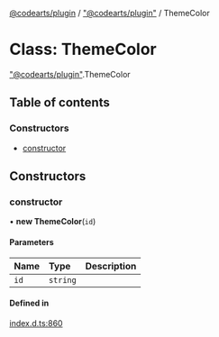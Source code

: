 [@codearts/plugin](../README.md) / ["@codearts/plugin"](../modules/_codearts_plugin_.md) / ThemeColor

# Class: ThemeColor

["@codearts/plugin"](../modules/_codearts_plugin_.md).ThemeColor

## Table of contents

### Constructors

- [constructor](codearts_plugin_.ThemeColor.md#constructor)

## Constructors

### constructor

• **new ThemeColor**(`id`)

#### Parameters

| Name | Type | Description |
| :------ | :------ | :------ |
| `id` | `string` |  |

#### Defined in

[index.d.ts:860](https://github.com/huaweicloud/cloudide-plugin-api/blob/3b0eee8/index.d.ts#L860)
